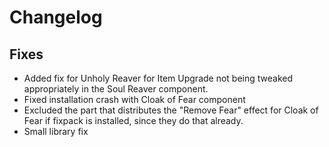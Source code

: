 # Changelog

## Fixes

- Added fix for Unholy Reaver for Item Upgrade not being tweaked appropriately in the Soul Reaver component.
- Fixed installation crash with Cloak of Fear component
- Excluded the part that distributes the "Remove Fear" effect for Cloak of Fear if fixpack is installed, since they do that already.
- Small library fix
